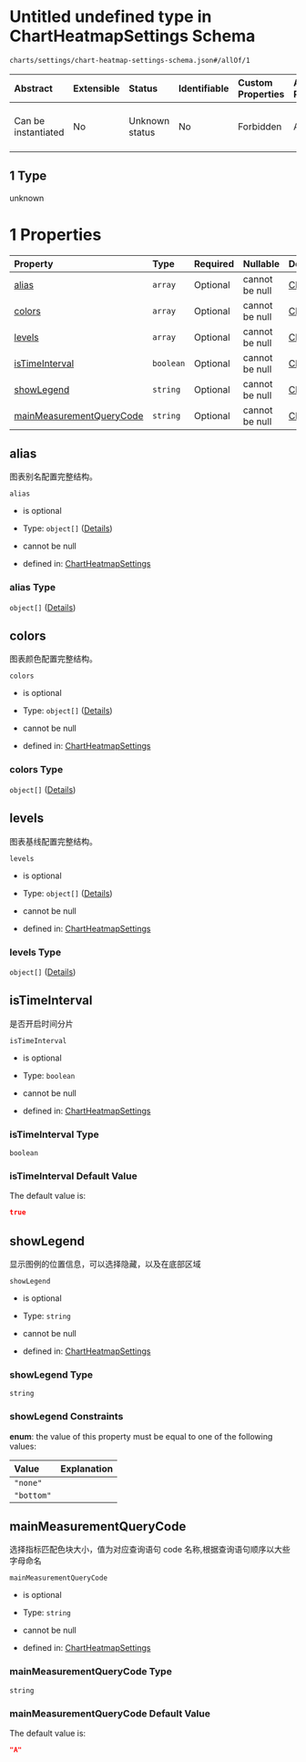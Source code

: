 # Untitled undefined type in ChartHeatmapSettings Schema

```txt
charts/settings/chart-heatmap-settings-schema.json#/allOf/1
```



| Abstract            | Extensible | Status         | Identifiable | Custom Properties | Additional Properties | Access Restrictions | Defined In                                                                                                               |
| :------------------ | :--------- | :------------- | :----------- | :---------------- | :-------------------- | :------------------ | :----------------------------------------------------------------------------------------------------------------------- |
| Can be instantiated | No         | Unknown status | No           | Forbidden         | Allowed               | none                | [chart-heatmap-settings-schema.json\*](../out/charts/settings/chart-heatmap-settings-schema.json "open original schema") |

## 1 Type

unknown

# 1 Properties

| Property                                              | Type      | Required | Nullable       | Defined by                                                                                                                                                                                             |
| :---------------------------------------------------- | :-------- | :------- | :------------- | :----------------------------------------------------------------------------------------------------------------------------------------------------------------------------------------------------- |
| [alias](#alias)                                       | `array`   | Optional | cannot be null | [ChartHeatmapSettings](settings-alias-schema.md "charts/settings/settings-alias-schema.json#/allOf/1/properties/alias")                                                                                |
| [colors](#colors)                                     | `array`   | Optional | cannot be null | [ChartHeatmapSettings](settings-colors-schema.md "charts/settings/settings-colors-schema.json#/allOf/1/properties/colors")                                                                             |
| [levels](#levels)                                     | `array`   | Optional | cannot be null | [ChartHeatmapSettings](settings-levels-schema.md "charts/settings/settings-levels-schema.json#/allOf/1/properties/levels")                                                                             |
| [isTimeInterval](#istimeinterval)                     | `boolean` | Optional | cannot be null | [ChartHeatmapSettings](chart-heatmap-settings-schema-allof-1-properties-istimeinterval.md "charts/settings/chart-heatmap-settings-schema.json#/allOf/1/properties/isTimeInterval")                     |
| [showLegend](#showlegend)                             | `string`  | Optional | cannot be null | [ChartHeatmapSettings](chart-heatmap-settings-schema-allof-1-properties-showlegend.md "charts/settings/chart-heatmap-settings-schema.json#/allOf/1/properties/showLegend")                             |
| [mainMeasurementQueryCode](#mainmeasurementquerycode) | `string`  | Optional | cannot be null | [ChartHeatmapSettings](chart-heatmap-settings-schema-allof-1-properties-mainmeasurementquerycode.md "charts/settings/chart-heatmap-settings-schema.json#/allOf/1/properties/mainMeasurementQueryCode") |

## alias

图表别名配置完整结构。

`alias`

* is optional

* Type: `object[]` ([Details](settings-alias-schema-items.md))

* cannot be null

* defined in: [ChartHeatmapSettings](settings-alias-schema.md "charts/settings/settings-alias-schema.json#/allOf/1/properties/alias")

### alias Type

`object[]` ([Details](settings-alias-schema-items.md))

## colors

图表颜色配置完整结构。

`colors`

* is optional

* Type: `object[]` ([Details](settings-colors-schema-items.md))

* cannot be null

* defined in: [ChartHeatmapSettings](settings-colors-schema.md "charts/settings/settings-colors-schema.json#/allOf/1/properties/colors")

### colors Type

`object[]` ([Details](settings-colors-schema-items.md))

## levels

图表基线配置完整结构。

`levels`

* is optional

* Type: `object[]` ([Details](settings-levels-schema-items.md))

* cannot be null

* defined in: [ChartHeatmapSettings](settings-levels-schema.md "charts/settings/settings-levels-schema.json#/allOf/1/properties/levels")

### levels Type

`object[]` ([Details](settings-levels-schema-items.md))

## isTimeInterval

是否开启时间分片

`isTimeInterval`

* is optional

* Type: `boolean`

* cannot be null

* defined in: [ChartHeatmapSettings](chart-heatmap-settings-schema-allof-1-properties-istimeinterval.md "charts/settings/chart-heatmap-settings-schema.json#/allOf/1/properties/isTimeInterval")

### isTimeInterval Type

`boolean`

### isTimeInterval Default Value

The default value is:

```json
true
```

## showLegend

显示图例的位置信息，可以选择隐藏，以及在底部区域

`showLegend`

* is optional

* Type: `string`

* cannot be null

* defined in: [ChartHeatmapSettings](chart-heatmap-settings-schema-allof-1-properties-showlegend.md "charts/settings/chart-heatmap-settings-schema.json#/allOf/1/properties/showLegend")

### showLegend Type

`string`

### showLegend Constraints

**enum**: the value of this property must be equal to one of the following values:

| Value      | Explanation |
| :--------- | :---------- |
| `"none"`   |             |
| `"bottom"` |             |

## mainMeasurementQueryCode

选择指标匹配色块大小，值为对应查询语句 code 名称,根据查询语句顺序以大些字母命名

`mainMeasurementQueryCode`

* is optional

* Type: `string`

* cannot be null

* defined in: [ChartHeatmapSettings](chart-heatmap-settings-schema-allof-1-properties-mainmeasurementquerycode.md "charts/settings/chart-heatmap-settings-schema.json#/allOf/1/properties/mainMeasurementQueryCode")

### mainMeasurementQueryCode Type

`string`

### mainMeasurementQueryCode Default Value

The default value is:

```json
"A"
```
